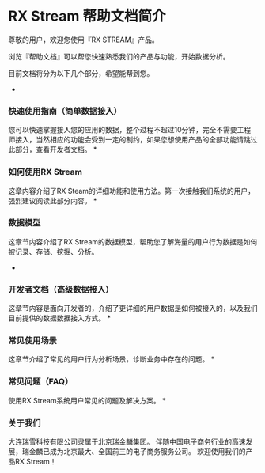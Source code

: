 # RX Stream 帮助文档简介


尊敬的用户，欢迎您使用『RX STREAM』产品。

浏览『帮助文档』可以帮您快速熟悉我们的产品与功能，开始数据分析。

目前文档将分为以下几个部分，希望能帮到您。



* 

### 快速使用指南（简单数据接入）

您可以快速掌握接人您的应用的数据，整个过程不超过10分钟，完全不需要工程师接入，当然相应的功能会受到一定的制约，如果您想使用产品的全部功能请跳过此部分，查看开发者文档。
* 
### 如何使用RX Stream

这章内容介绍了RX Steam的详细功能和使用方法。第一次接触我们系统的用户，强烈建议阅读此部分内容。
* 
### 数据模型

这章节内容介绍了RX Stream的数据模型，帮助您了解海量的用户行为数据是如何被记录、存储、挖掘、分析。

* 
### 开发者文档（高级数据接入）


这章节内容是面向开发者的，介绍了更详细的用户数据是如何被接入的，以及我们目前提供的数据数据接入方式。
* 
### 常见使用场景

这章节介绍了常见的用户行为分析场景，诊断业务中存在的问题。
* 
### 常见问题（FAQ）

使用RX Stream系统用户常见的问题及解决方案。
* 
### 关于我们

大连瑞雪科技有限公司隶属于北京瑞金麟集团。 伴随中国电子商务行业的高速发展，瑞金麟已成为北京最大、全国前三的电子商务服务公司。 欢迎使用我们的产品RX Stream！






